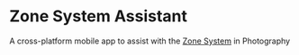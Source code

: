 # Zone System Assistant

A cross-platform mobile app to assist with the [Zone System](https://en.wikipedia.org/wiki/Zone_System) in Photography